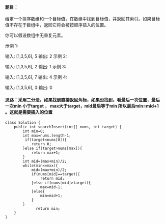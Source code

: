 ﻿####   题目：
给定一个排序数组和一个目标值，在数组中找到目标值，并返回其索引。如果目标值不存在于数组中，返回它将会被按顺序插入的位置。

你可以假设数组中无重复元素。

示例 1:

输入: [1,3,5,6], 5
输出: 2
示例 2:

输入: [1,3,5,6], 2
输出: 1
示例 3:

输入: [1,3,5,6], 7
输出: 4
示例 4:

输入: [1,3,5,6], 0
输出: 0

####  思路：采用二分法，如果找到直接返回角标，如果没找到，看最后一次位置，最后一次min 小于target  ， max大于target，mid最后等于min  所以最后min=mid+1  。这就是需要插入的位置  
```
class Solution {
    public int searchInsert(int[] nums, int target) {
        int min=0;
        int max=nums.length-1;
         if(target<nums[0]){
            return 0;
        }else if(target>nums[max]){
            return max+1;
        }
        int mid=(max+min)/2;
        while(min<=max){
            mid=(max+min)/2;
            if(nums[mid]==target){
                return mid;
            }else if(nums[mid]>target){
                max=mid-1;
            }else{
                min=mid+1;
            }
        }
              return min;
    }
}
```

